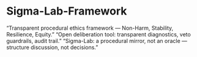 # Sigma-Lab-Framework
“Transparent procedural ethics framework — Non-Harm, Stability, Resilience, Equity.”  “Open deliberation tool: transparent diagnostics, veto guardrails, audit trail.”  “Sigma-Lab: a procedural mirror, not an oracle — structure discussion, not decisions.”
